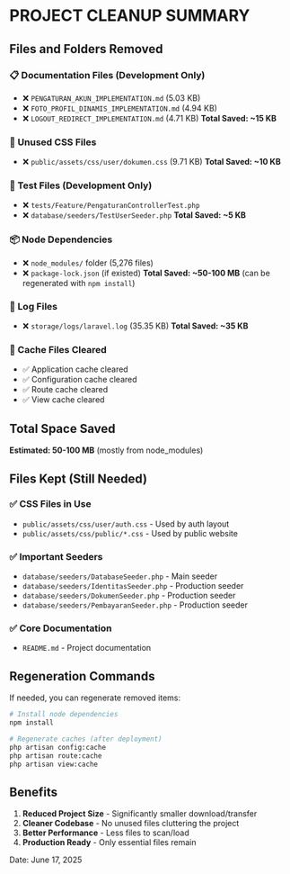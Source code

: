 # PROJECT CLEANUP SUMMARY

## Files and Folders Removed

### 📋 Documentation Files (Development Only)
- ❌ `PENGATURAN_AKUN_IMPLEMENTATION.md` (5.03 KB)
- ❌ `FOTO_PROFIL_DINAMIS_IMPLEMENTATION.md` (4.94 KB)  
- ❌ `LOGOUT_REDIRECT_IMPLEMENTATION.md` (4.71 KB)
**Total Saved: ~15 KB**

### 🎨 Unused CSS Files
- ❌ `public/assets/css/user/dokumen.css` (9.71 KB)
**Total Saved: ~10 KB**

### 🧪 Test Files (Development Only)
- ❌ `tests/Feature/PengaturanControllerTest.php`
- ❌ `database/seeders/TestUserSeeder.php`
**Total Saved: ~5 KB**

### 📦 Node Dependencies
- ❌ `node_modules/` folder (5,276 files)
- ❌ `package-lock.json` (if existed)
**Total Saved: ~50-100 MB** (can be regenerated with `npm install`)

### 📝 Log Files
- ❌ `storage/logs/laravel.log` (35.35 KB)
**Total Saved: ~35 KB**

### 💾 Cache Files Cleared
- ✅ Application cache cleared
- ✅ Configuration cache cleared  
- ✅ Route cache cleared
- ✅ View cache cleared

## Total Space Saved
**Estimated: 50-100 MB** (mostly from node_modules)

## Files Kept (Still Needed)

### ✅ CSS Files in Use
- `public/assets/css/user/auth.css` - Used by auth layout
- `public/assets/css/public/*.css` - Used by public website

### ✅ Important Seeders
- `database/seeders/DatabaseSeeder.php` - Main seeder
- `database/seeders/IdentitasSeeder.php` - Production seeder
- `database/seeders/DokumenSeeder.php` - Production seeder
- `database/seeders/PembayaranSeeder.php` - Production seeder

### ✅ Core Documentation
- `README.md` - Project documentation

## Regeneration Commands

If needed, you can regenerate removed items:

```bash
# Install node dependencies
npm install

# Regenerate caches (after deployment)
php artisan config:cache
php artisan route:cache
php artisan view:cache
```

## Benefits

1. **Reduced Project Size** - Significantly smaller download/transfer
2. **Cleaner Codebase** - No unused files cluttering the project
3. **Better Performance** - Less files to scan/load
4. **Production Ready** - Only essential files remain

Date: June 17, 2025
